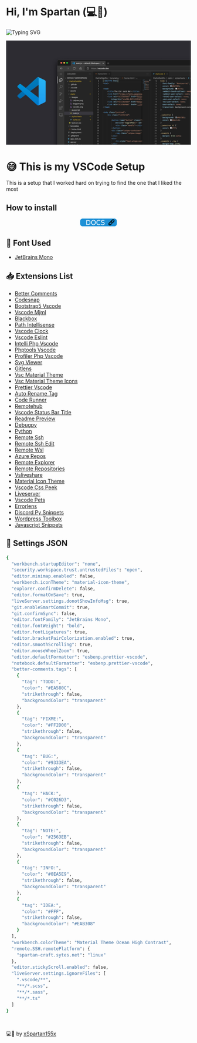 <link rel="stylesheet" href="./assets/css/style.css">

# Hi, I'm Spartan (💻💖)

![Typing SVG](https://readme-typing-svg.herokuapp.com?font=comfortaa&color=016EEA&size=24&width=500&lines=VSCode+Settings;VSCode+Extensions;Cutsom+Font+For+Better+Visualization)

![](./assets/img/vscode.jpg)

# 😅 This is my VSCode Setup

This is a setup that I worked hard on trying to find the one that I liked the most

## How to install

<p align="center">
  <a href="https://github.com/xSpartan155x/VSCode/tree/main/docs"><img src="./assets/img/docs.png"></a>
</p>


## 📄 Font Used

- [JetBrains Mono](https://www.jetbrains.com/lp/mono/)

## 📥 Extensions List

- [Better Comments](https://marketplace.visualstudio.com/items?itemName=aaron-bond.better-comments)
- [Codesnap](https://marketplace.visualstudio.com/items?itemName=adpyke.codesnap)
- [Bootstrap5 Vscode](https://marketplace.visualstudio.com/items?itemName=AnbuselvanRocky.bootstrap5-vscode)
- [Vscode Mjml](https://marketplace.visualstudio.com/items?itemName=attilabuti.vscode-mjml)
- [Blackbox](https://marketplace.visualstudio.com/items?itemName=Blackboxapp.blackbox)
- [Path Intellisense](https://marketplace.visualstudio.com/items?itemName=christian-kohler.path-intellisense)
- [Vscode Clock](https://marketplace.visualstudio.com/items?itemName=Compulim.vscode-clock)
- [Vscode Eslint](https://marketplace.visualstudio.com/items?itemName=dbaeumer.vscode-eslint)
- [Intelli Php Vscode](https://marketplace.visualstudio.com/items?itemName=DEVSENSE.intelli-php-vscode)
- [Phptools Vscode](https://marketplace.visualstudio.com/items?itemName=DEVSENSE.phptools-vscode)
- [Profiler Php Vscode](https://marketplace.visualstudio.com/items?itemName=DEVSENSE.profiler-php-vscode)
- [Svg Viewer](https://marketplace.visualstudio.com/items?itemName=Dheovani.svg-viewer)
- [Gitlens](https://marketplace.visualstudio.com/items?itemName=eamodio.gitlens)
- [Vsc Material Theme](https://marketplace.visualstudio.com/items?itemName=Equinusocio.vsc-material-theme-icons)
- [Vsc Material Theme Icons](https://marketplace.visualstudio.com/items?itemName=Equinusocio.vsc-material-theme-icons)
- [Prettier Vscode](https://marketplace.visualstudio.com/items?itemName=esbenp.prettier-vscode)
- [Auto Rename Tag](https://marketplace.visualstudio.com/items?itemName=formulahendry.auto-rename-tag)
- [Code Runner](https://marketplace.visualstudio.com/items?itemName=formulahendry.code-runner)
- [Remotehub](https://marketplace.visualstudio.com/items?itemName=GitHub.remotehub)
- [Vscode Status Bar Title](https://marketplace.visualstudio.com/items?itemName=ksoichiro.vscode-status-bar-title)
- [Readme Preview](https://marketplace.visualstudio.com/items?itemName=manishsencha.readme-preview)
- [Debugpy](https://marketplace.visualstudio.com/items?itemName=ms-python.debugpy)
- [Python](https://marketplace.visualstudio.com/items?itemName=ms-python.python)
- [Remote Ssh](https://marketplace.visualstudio.com/items?itemName=ms-vscode-remote.remote-ssh)
- [Remote Ssh Edit](https://marketplace.visualstudio.com/items?itemName=ms-vscode-remote.remote-ssh-edit)
- [Remote Wsl](https://marketplace.visualstudio.com/items?itemName=ms-vscode-remote.remote-wsl)
- [Azure Repos](https://marketplace.visualstudio.com/items?itemName=ms-vscode.azure-repos)
- [Remote Explorer](https://marketplace.visualstudio.com/items?itemName=ms-vscode.remote-explorer)
- [Remote Repositories](https://marketplace.visualstudio.com/items?itemName=ms-vscode.remote-repositories)
- [Vsliveshare](https://marketplace.visualstudio.com/items?itemName=MS-vsliveshare.vsliveshare)
- [Material Icon Theme](https://marketplace.visualstudio.com/items?itemName=PKief.material-icon-theme)
- [Vscode Css Peek](https://marketplace.visualstudio.com/items?itemName=pranaygp.vscode-css-peek)
- [Liveserver](https://marketplace.visualstudio.com/items?itemName=ritwickdey.LiveServer)
- [Vscode Pets](https://marketplace.visualstudio.com/items?itemName=tonybaloney.vscode-pets)
- [Errorlens](https://marketplace.visualstudio.com/items?itemName=usernamehw.errorlens)
- [Discord Py Snippets](https://marketplace.visualstudio.com/items?itemName=WasiMaster.discord-py-snippets)
- [Wordpress Toolbox](https://marketplace.visualstudio.com/items?itemName=wordpresstoolbox.wordpress-toolbox)
- [Javascript Snippets](https://marketplace.visualstudio.com/items?itemName=xabikos.JavaScriptSnippets)

## 🔧 Settings JSON

```sh
{
  "workbench.startupEditor": "none",
  "security.workspace.trust.untrustedFiles": "open",
  "editor.minimap.enabled": false,
  "workbench.iconTheme": "material-icon-theme",
  "explorer.confirmDelete": false,
  "editor.formatOnSave": true,
  "liveServer.settings.donotShowInfoMsg": true,
  "git.enableSmartCommit": true,
  "git.confirmSync": false,
  "editor.fontFamily": "JetBrains Mono",
  "editor.fontWeight": "bold",
  "editor.fontLigatures": true,
  "editor.bracketPairColorization.enabled": true,
  "editor.smoothScrolling": true,
  "editor.mouseWheelZoom": true,
  "editor.defaultFormatter": "esbenp.prettier-vscode",
  "notebook.defaultFormatter": "esbenp.prettier-vscode",
  "better-comments.tags": [
    {
      "tag": "TODO:",
      "color": "#EA580C",
      "strikethrough": false,
      "backgroundColor": "transparent"
    },
    {
      "tag": "FIXME:",
      "color": "#FF2D00",
      "strikethrough": false,
      "backgroundColor": "transparent"
    },
    {
      "tag": "BUG:",
      "color": "#9333EA",
      "strikethrough": false,
      "backgroundColor": "transparent"
    },
    {
      "tag": "HACK:",
      "color": "#C026D3",
      "strikethrough": false,
      "backgroundColor": "transparent"
    },
    {
      "tag": "NOTE:",
      "color": "#2563EB",
      "strikethrough": false,
      "backgroundColor": "transparent"
    },
    {
      "tag": "INFO:",
      "color": "#0EA5E9",
      "strikethrough": false,
      "backgroundColor": "transparent"
    },
    {
      "tag": "IDEA:",
      "color": "#FFF",
      "strikethrough": false,
      "backgroundColor": "#EAB308"
    }
  ],
  "workbench.colorTheme": "Material Theme Ocean High Contrast",
  "remote.SSH.remotePlatform": {
    "spartan-craft.sytes.net": "linux"
  },
  "editor.stickyScroll.enabled": false,
  "liveServer.settings.ignoreFiles": [
    ".vscode/**",
    "**/*.scss",
    "**/*.sass",
    "**/*.ts"
  ]
}
```

<br>

💻💖 by [xSpartan155x](https://github.com/xSpartan155x)
